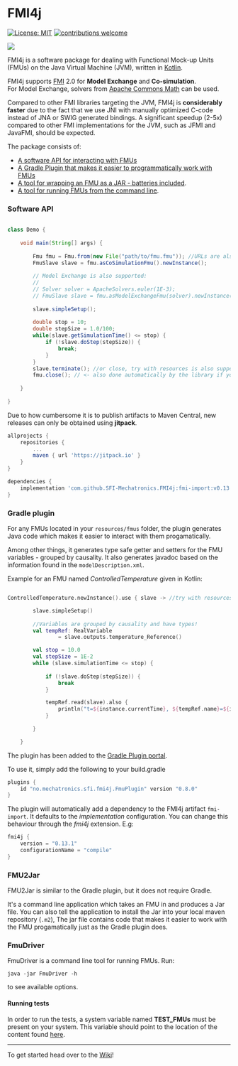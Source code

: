# FMI4j #

[![License: MIT](https://img.shields.io/badge/License-MIT-yellow.svg)](https://opensource.org/licenses/MIT)
[![contributions welcome](https://img.shields.io/badge/contributions-welcome-brightgreen.svg?style=flat)](https://github.com/SFI-Mechatronics/FMI4j/issues)

[![](https://jitpack.io/v/SFI-Mechatronics/FMI4j.svg)](https://jitpack.io/#SFI-Mechatronics/FMI4j)


FMI4j is a software package for dealing with Functional Mock-up Units (FMUs) on the Java Virtual Machine (JVM), written in [Kotlin](https://kotlinlang.org/). 

FMI4j supports [FMI](http://fmi-standard.org/) 2.0 for **Model Exchange** and **Co-simulation**. <br/>
For Model Exchange, solvers from [Apache Commons Math](http://commons.apache.org/proper/commons-math/userguide/ode.html) can be used.

Compared to other FMI libraries targeting the JVM, FMI4j is **considerably faster** due to the fact that we use JNI with manually optimized C-code instead of JNA or SWIG generated bindings. 
A significant speedup (2-5x) compared to other FMI implementations for the JVM, such as JFMI and JavaFMI, should be expected. 

The package consists of:
* [A software API for interacting with FMUs](#api)
* [A Gradle Plugin that makes it easier to programmatically work with FMUs](#plugin)
* [A tool for wrapping an FMU as a JAR - batteries included](#fmu2jar).
* [A tool for running FMUs from the command line](#fmudriver).


### <a name="api"></a> Software API 

```java

class Demo {
    
    void main(String[] args) {
        
        Fmu fmu = Fmu.from(new File("path/to/fmu.fmu")); //URLs are also supported
        FmuSlave slave = fmu.asCoSimulationFmu().newInstance();
        
        // Model Exchange is also supported:
        //
        // Solver solver = ApacheSolvers.euler(1E-3);
        // FmuSlave slave = fmu.asModelExchangeFmu(solver).newInstance(); 
        
        slave.simpleSetup();
        
        double stop = 10;
        double stepSize = 1.0/100;
        while(slave.getSimulationTime() <= stop) {
            if (!slave.doStep(stepSize)) {
                break;
            }
        }
        slave.terminate(); //or close, try with resources is also supported
        fmu.close(); // <- also done automatically by the library if you forget to do it yourself
        
    }
    
}
```

Due to how cumbersome it is to publish artifacts to Maven Central, new releases can only be obtained using __jitpack__.

```gradle
allprojects {
    repositories {
        ...
        maven { url 'https://jitpack.io' }
    }
}

dependencies {
    implementation 'com.github.SFI-Mechatronics.FMI4j:fmi-import:v0.13.2'
}
```

### <a name="plugin"></a> Gradle plugin

For any FMUs located in your ```resources/fmus``` folder, the plugin generates Java code which makes it easier to interact with them progamatically.

Among other things, it generates type safe getter and setters for the FMU variables - grouped by causality. 
It also generates javadoc based on the information found in the ```modelDescription.xml```.

Example for an FMU named _ControlledTemperature_ given in Kotlin:

```kotlin

ControlledTemperature.newInstance().use { slave -> //try with resources

        slave.simpleSetup()
        
        //Variables are grouped by causality and have types!
        val tempRef: RealVariable 
                = slave.outputs.temperature_Reference()

        val stop = 10.0
        val stepSize = 1E-2
        while (slave.simulationTime <= stop) {
            
            if (!slave.doStep(stepSize)) {
                break
            }

            tempRef.read(slave).also {
                println("t=${instance.currentTime}, ${tempRef.name}=${it.value}")
            }
            
        }

    }
```

The plugin has been added to the [Gradle Plugin portal](https://plugins.gradle.org/plugin/no.mechatronics.sfi.fmi4j.FmuPlugin).

To use it, simply add the following to your build.gradle

```gradle
plugins {
    id "no.mechatronics.sfi.fmi4j.FmuPlugin" version "0.8.0"
}

```

The plugin will automatically add a dependency to the FMI4j artifact ```fmi-import```. It defaults to the _implementation_ configuration. You can change this behaviour through the _fmi4j_ extension. E.g:

```gradle
fmi4j {
    version = "0.13.1"
    configurationName = "compile"
}
```

### <a name="fmu2jar"></a> FMU2Jar

FMU2Jar is similar to the Gradle plugin, but it does not require Gradle. 

It's a command line application which takes an FMU in and produces a Jar file. 
You can also tell the application to install the Jar into your local maven repository (``.m2``),
The jar file contains code that makes it easier to work with the FMU progamatically just as the Gradle plugin does. 


### <a name="fmudriver"></a> FmuDriver

FmuDriver is a command line tool for running FMUs. Run: 

```
java -jar FmuDriver -h
```

to see available options.

#### Running tests

In order to run the tests, a system variable named __TEST_FMUs__ must be present on your system. 
This variable should point to the location of the content found [here](https://github.com/markaren/TEST_FMUs).

___

To get started head over to the [Wiki](https://github.com/SFI-Mechatronics/FMI4j/wiki)!

